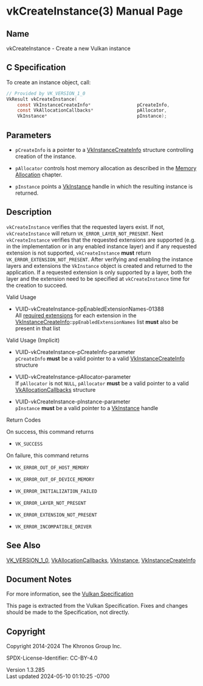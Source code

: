# vkCreateInstance(3) Manual Page

## Name

vkCreateInstance - Create a new Vulkan instance



## <a href="#_c_specification" class="anchor"></a>C Specification

To create an instance object, call:

``` c
// Provided by VK_VERSION_1_0
VkResult vkCreateInstance(
    const VkInstanceCreateInfo*                 pCreateInfo,
    const VkAllocationCallbacks*                pAllocator,
    VkInstance*                                 pInstance);
```

## <a href="#_parameters" class="anchor"></a>Parameters

- `pCreateInfo` is a pointer to a
  [VkInstanceCreateInfo](https://registry.khronos.org/vulkan/specs/1.3-extensions/man/html/VkInstanceCreateInfo.html) structure
  controlling creation of the instance.

- `pAllocator` controls host memory allocation as described in the <a
  href="https://registry.khronos.org/vulkan/specs/1.3-extensions/html/vkspec.html#memory-allocation"
  target="_blank" rel="noopener">Memory Allocation</a> chapter.

- `pInstance` points a [VkInstance](https://registry.khronos.org/vulkan/specs/1.3-extensions/man/html/VkInstance.html) handle in which the
  resulting instance is returned.

## <a href="#_description" class="anchor"></a>Description

`vkCreateInstance` verifies that the requested layers exist. If not,
`vkCreateInstance` will return `VK_ERROR_LAYER_NOT_PRESENT`. Next
`vkCreateInstance` verifies that the requested extensions are supported
(e.g. in the implementation or in any enabled instance layer) and if any
requested extension is not supported, `vkCreateInstance` **must** return
`VK_ERROR_EXTENSION_NOT_PRESENT`. After verifying and enabling the
instance layers and extensions the `VkInstance` object is created and
returned to the application. If a requested extension is only supported
by a layer, both the layer and the extension need to be specified at
`vkCreateInstance` time for the creation to succeed.

Valid Usage

- <a href="#VUID-vkCreateInstance-ppEnabledExtensionNames-01388"
  id="VUID-vkCreateInstance-ppEnabledExtensionNames-01388"></a>
  VUID-vkCreateInstance-ppEnabledExtensionNames-01388  
  All <a
  href="https://registry.khronos.org/vulkan/specs/1.3-extensions/html/vkspec.html#extendingvulkan-extensions-extensiondependencies"
  target="_blank" rel="noopener">required extensions</a> for each
  extension in the
  [VkInstanceCreateInfo](https://registry.khronos.org/vulkan/specs/1.3-extensions/man/html/VkInstanceCreateInfo.html)::`ppEnabledExtensionNames`
  list **must** also be present in that list

Valid Usage (Implicit)

- <a href="#VUID-vkCreateInstance-pCreateInfo-parameter"
  id="VUID-vkCreateInstance-pCreateInfo-parameter"></a>
  VUID-vkCreateInstance-pCreateInfo-parameter  
  `pCreateInfo` **must** be a valid pointer to a valid
  [VkInstanceCreateInfo](https://registry.khronos.org/vulkan/specs/1.3-extensions/man/html/VkInstanceCreateInfo.html) structure

- <a href="#VUID-vkCreateInstance-pAllocator-parameter"
  id="VUID-vkCreateInstance-pAllocator-parameter"></a>
  VUID-vkCreateInstance-pAllocator-parameter  
  If `pAllocator` is not `NULL`, `pAllocator` **must** be a valid
  pointer to a valid [VkAllocationCallbacks](https://registry.khronos.org/vulkan/specs/1.3-extensions/man/html/VkAllocationCallbacks.html)
  structure

- <a href="#VUID-vkCreateInstance-pInstance-parameter"
  id="VUID-vkCreateInstance-pInstance-parameter"></a>
  VUID-vkCreateInstance-pInstance-parameter  
  `pInstance` **must** be a valid pointer to a
  [VkInstance](https://registry.khronos.org/vulkan/specs/1.3-extensions/man/html/VkInstance.html) handle

Return Codes

On success, this command returns  
- `VK_SUCCESS`

On failure, this command returns  
- `VK_ERROR_OUT_OF_HOST_MEMORY`

- `VK_ERROR_OUT_OF_DEVICE_MEMORY`

- `VK_ERROR_INITIALIZATION_FAILED`

- `VK_ERROR_LAYER_NOT_PRESENT`

- `VK_ERROR_EXTENSION_NOT_PRESENT`

- `VK_ERROR_INCOMPATIBLE_DRIVER`

## <a href="#_see_also" class="anchor"></a>See Also

[VK_VERSION_1_0](https://registry.khronos.org/vulkan/specs/1.3-extensions/man/html/VK_VERSION_1_0.html),
[VkAllocationCallbacks](https://registry.khronos.org/vulkan/specs/1.3-extensions/man/html/VkAllocationCallbacks.html),
[VkInstance](https://registry.khronos.org/vulkan/specs/1.3-extensions/man/html/VkInstance.html),
[VkInstanceCreateInfo](https://registry.khronos.org/vulkan/specs/1.3-extensions/man/html/VkInstanceCreateInfo.html)

## <a href="#_document_notes" class="anchor"></a>Document Notes

For more information, see the <a
href="https://registry.khronos.org/vulkan/specs/1.3-extensions/html/vkspec.html#vkCreateInstance"
target="_blank" rel="noopener">Vulkan Specification</a>

This page is extracted from the Vulkan Specification. Fixes and changes
should be made to the Specification, not directly.

## <a href="#_copyright" class="anchor"></a>Copyright

Copyright 2014-2024 The Khronos Group Inc.

SPDX-License-Identifier: CC-BY-4.0

Version 1.3.285  
Last updated 2024-05-10 01:10:25 -0700
